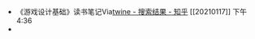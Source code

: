 - 《游戏设计基础》读书笔记Via[twine - 搜索结果 - 知乎](https://www.zhihu.com/search?type=content&q=twine) [[20210117]] 下午4:36
- 
